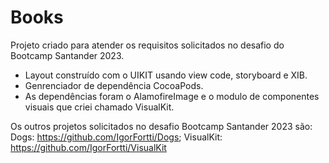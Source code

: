 # Books

Projeto criado para atender os requisitos solicitados no desafio do Bootcamp Santander 2023.

- Layout construído com o UIKIT usando view code, storyboard e XIB.
- Genrenciador de dependência CocoaPods.
- As dependências foram o AlamofireImage e o modulo de componentes visuais que criei chamado VisualKit.

Os outros projetos solicitados no desafio Bootcamp Santander 2023 são:
Dogs: https://github.com/IgorFortti/Dogs;
VisualKit: https://github.com/IgorFortti/VisualKit



